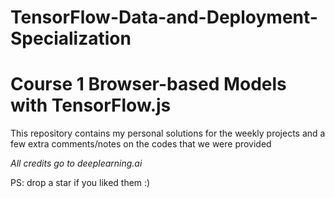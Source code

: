 # TensorFlow-Data-and-Deployment-Specialization
# Course 1 Browser-based Models with TensorFlow.js

This repository contains my personal solutions for the weekly projects and a few extra comments/notes on the codes that we were provided 

*All credits go to deeplearning.ai*

PS: drop a star if you liked them :)
